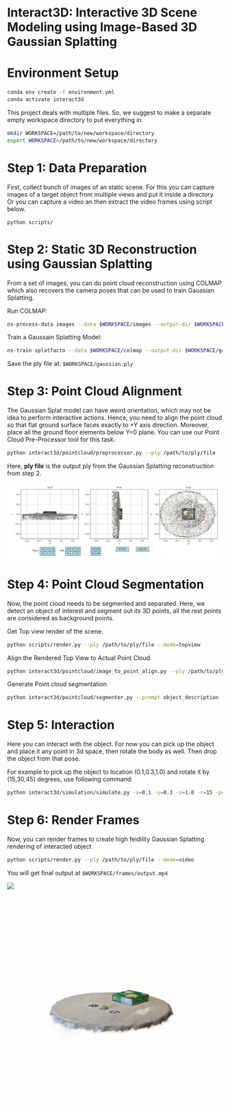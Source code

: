 # Interact3D: Interactive 3D Scene Modeling using Image-Based 3D Gaussian Splatting

# Environment Setup

```bash
conda env create -f environment.yml
conda activate interact3d
```

This project deals with multiple files. So, we suggest to make a separate empty workspace directory to put everything in.

```bash
mkdir WORKSPACE=/path/to/new/workspace/directory
export WORKSPACE=/path/to/new/workspace/directory
```

# Step 1: Data Preparation

First, collect bunch of images of an static scene. For this you can capture images of a target object from multiple views and put it inside a directory. Or you can capture a video an then extract the video frames using script below.
```
python scripts/
```

# Step 2: Static 3D Reconstruction using Gaussian Splatting

From a set of images, you can do point cloud reconstruction using COLMAP which also recovers the camera poses that can be used to train Gaussian Splatting.

Run COLMAP:

```bash
ns-process-data images --data $WORKSPACE/images --output-dir $WORKSPACE/colmap
```

Train a Gaussain Splatting Model:

```bash
ns-train splatfacto --data $WORKSPACE/colmap --output-dir $WORKSPACE/gaussian_splats
```

Save the ply file at: `$WORKSPACE/gaussian.ply`

# Step 3: Point Cloud Alignment


The Gaussian Splat model can have weird orientation, which may not be idea to perform interactive actions. Hence, you need to align the point cloud so that flat ground surface faces exactly to +Y axis direction. Moreover, place all the ground floor elements below Y=0 plane. You can use our Point Cloud Pre-Processor tool for this task.


```bash
python interact3d/pointcloud/preprocessor.py --ply /path/to/ply/file
```

Here, **ply file** is the output ply from the Gaussian Splatting reconstruction from step 2.

![Point Cloud Alignment tool](media/point_cloud_pre_processor.png)

# Step 4: Point Cloud Segmentation

Now, the point cloud needs to be segmented and separated. Here, we detect an object of interest and segment out its 3D points, all the rest points are considered as background points.

Get Top view render of the scene.
```bash
python scripts/render.py --ply /path/to/ply/file --mode=topview
```

Align the Rendered Top View to Actual Point Cloud
```bash
python interact3d/pointcloud/image_to_point_align.py --ply /path/to/ply/file
```

Generate Point cloud segmentation
```bash
python interact3d/pointcloud/segmenter.py --prompt object_description
```

# Step 5: Interaction

Here you can interact with the object. For now you can pick up the object and place it any point in 3d space, then rotate the body as well. Then drop the object from that pose.

For example to pick up the object to location (0.1,0.3,1.0) and rotate it by (15,30,45) degrees, use following command:
```bash
python interact3d/simulation/simulate.py -x=0.1 -y=0.3 -z=1.0 -r=15 -p=30 -y=45
```

# Step 6: Render Frames

Now, you can render frames to create high feidility Gaussian Splatting rendering of interacted object
```bash
python scripts/render.py --ply /path/to/ply/file --mode=video
```
You will get final output at `$WORKSPACE/frames/output.mp4`

![](media/goodday_falling.gif) ![](media/tennisball_drop_gs_full.gif)
